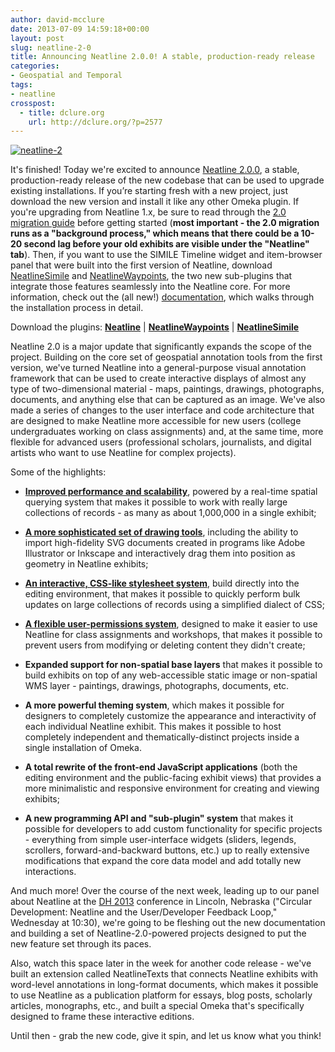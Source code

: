 ```yaml
---
author: david-mcclure
date: 2013-07-09 14:59:18+00:00
layout: post
slug: neatline-2-0
title: Announcing Neatline 2.0.0! A stable, production-ready release
categories:
- Geospatial and Temporal
tags:
- neatline
crosspost:
  - title: dclure.org
    url: http://dclure.org/?p=2577
---
```


[![neatline-2](http://dclure.org/wp-content/uploads/2013/06/neatline-21-1024x293.png)](http://dclure.org/wp-content/uploads/2013/06/neatline-21.png)

It's finished! Today we're excited to announce [Neatline 2.0.0](http://omeka.org/add-ons/plugins/neatline/), a stable, production-ready release of the new codebase that can be used to upgrade existing installations. If you’re starting fresh with a new project, just download the new version and install it like any other Omeka plugin. If you're upgrading from Neatline 1.x, be sure to read through the [2.0 migration guide](http://docs.neatline.org/upgrading-to-v2.html) before getting started (**most important - the 2.0 migration runs as a "background process," which means that there could be a 10-20 second lag before your old exhibits are visible under the "Neatline" tab**). Then, if you want to use the SIMILE Timeline widget and item-browser panel that were built into the first version of Neatline, download [NeatlineSimile](http://omeka.org/add-ons/plugins/neatlinesimile/) and [NeatlineWaypoints](http://omeka.org/add-ons/plugins/neatlinewaypoints/), the two new sub-plugins that integrate those features seamlessly into the Neatline core. For more information, check out the (all new!) [documentation](https://github.com/scholarslab/Neatline/wiki), which walks through the installation process in detail.

Download the plugins: **[Neatline](http://omeka.org/add-ons/plugins/neatline/)** | **[NeatlineWaypoints](http://omeka.org/add-ons/plugins/neatlinewaypoints/)** | **[NeatlineSimile](http://omeka.org/add-ons/plugins/neatlinesimile/)**

Neatline 2.0 is a major update that significantly expands the scope of the project. Building on the core set of geospatial annotation tools from the first version, we've turned Neatline into a general-purpose visual annotation framework that can be used to create interactive displays of almost any type of two-dimensional material - maps, paintings, drawings, photographs, documents, and anything else that can be captured as an image. We've also made a series of changes to the user interface and code architecture that are designed to make Neatline more accessible for new users (college undergraduates working on class assignments) and, at the same time, more flexible for advanced users (professional scholars, journalists, and digital artists who want to use Neatline  for complex projects).

Some of the highlights:






  * **[Improved performance and scalability](http://dclure.org/logs/neatline-one-million-records/)**, powered by a real-time spatial querying system that makes it possible to work with really large collections of records - as many as about 1,000,000 in a single exhibit;




  * **[A more sophisticated set of drawing tools](http://dclure.org/logs/neatline-drawing-svg-on-maps/)**, including the ability to  import high-fidelity SVG documents created in programs like Adobe Illustrator or Inkscape and interactively drag them into position as geometry in Neatline exhibits;




  * **[An interactive, CSS-like stylesheet system](http://dclure.org/logs/interactive-css-in-neatline-2-0/)**, build directly into the editing environment, that makes it possible to quickly perform bulk updates on large collections of records using a simplified dialect of CSS;




  * **[A flexible user-permissions system](http://dclure.org/logs/announcing-neatline-2-0-alpha2/)**, designed to make it easier to use Neatline for class assignments and workshops, that makes it possible to prevent users from modifying or deleting content they didn't create;




  * **Expanded support for non-spatial base layers** that makes it possible to build exhibits on top of any web-accessible static image or non-spatial WMS layer - paintings, drawings, photographs, documents, etc.




  * **A more powerful theming system**, which makes it possible for designers to completely customize the appearance and interactivity of each individual Neatline exhibit. This makes it possible to host completely independent and thematically-distinct projects inside a single installation of Omeka.




  * **A total rewrite of the front-end JavaScript applications** (both the editing environment and the public-facing exhibit views) that provides a more minimalistic and responsive environment for creating and viewing exhibits;




  * **A new programming API and "sub-plugin" system** that makes it possible for developers to add custom functionality for specific projects - everything from simple user-interface widgets (sliders, legends, scrollers, forward-and-backward buttons, etc.) up to really extensive modifications that expand the core data model and add totally new interactions.





And much more! Over the course of the next week, leading up to our panel about Neatline at the [DH 2013](http://dh2013.unl.edu/) conference in Lincoln, Nebraska ("Circular Development: Neatline and the User/Developer Feedback Loop," Wednesday at 10:30), we're going to be fleshing out the new documentation and building a set of Neatline-2.0-powered projects designed to put the new feature set through its paces.

Also, watch this space later in the week for another code release - we've built an extension called NeatlineTexts that connects Neatline exhibits with word-level annotations in long-format documents, which makes it possible to use Neatline as a publication platform for essays, blog posts, scholarly articles, monographs, etc., and built a special Omeka that's specifically designed to frame these interactive editions.

Until then - grab the new code, give it spin, and let us know what you think!
